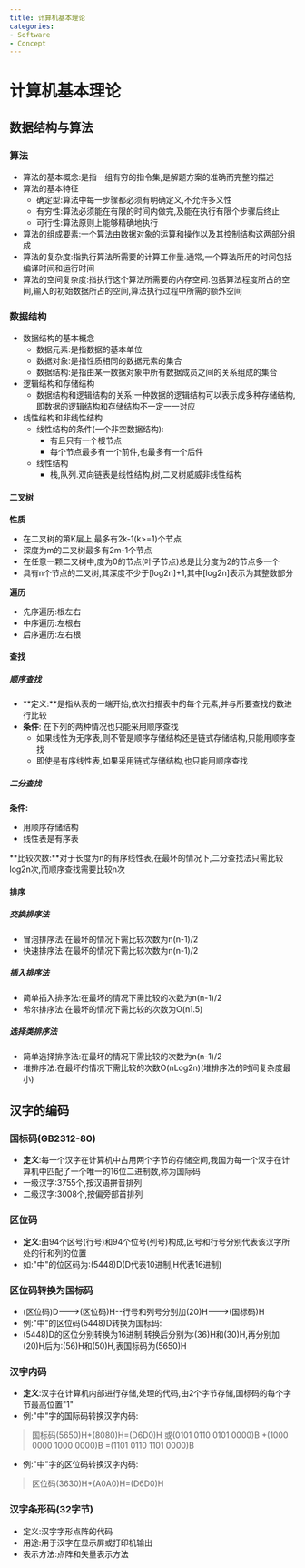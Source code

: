 ```yaml
---
title: 计算机基本理论
categories:
- Software
- Concept
---
```

# 计算机基本理论

## 数据结构与算法

### 算法

- 算法的基本概念:是指一组有穷的指令集,是解题方案的准确而完整的描述
- 算法的基本特征
    - 确定型:算法中每一步骤都必须有明确定义,不允许多义性
    - 有穷性:算法必须能在有限的时间内做完,及能在执行有限个步骤后终止
    - 可行性:算法原则上能够精确地执行
- 算法的组成要素:一个算法由数据对象的运算和操作以及其控制结构这两部分组成
- 算法的复杂度:指执行算法所需要的计算工作量.通常,一个算法所用的时间包括编译时间和运行时间
- 算法的空间复杂度:指执行这个算法所需要的内存空间.包括算法程度所占的空间,输入的初始数据所占的空间,算法执行过程中所需的额外空间

### 数据结构

- 数据结构的基本概念
    - 数据元素:是指数据的基本单位
    - 数据对象:是指性质相同的数据元素的集合
    - 数据结构:是指由某一数据对象中所有数据成员之间的关系组成的集合
- 逻辑结构和存储结构
    - 数据结构和逻辑结构的关系:一种数据的逻辑结构可以表示成多种存储结构,即数据的逻辑结构和存储结构不一定一一对应
- 线性结构和非线性结构
    - 线性结构的条件(一个非空数据结构):
        - 有且只有一个根节点
        - 每个节点最多有一个前件,也最多有一个后件
    - 线性结构
        - 栈,队列.双向链表是线性结构,树,二叉树威威非线性结构

#### 二叉树

**性质**

- 在二叉树的第K层上,最多有2k-1(k>=1)个节点
- 深度为m的二叉树最多有2m-1个节点
- 在任意一颗二叉树中,度为0的节点(叶子节点)总是比分度为2的节点多一个
- 具有n个节点的二叉树,其深度不少于[log2n]+1,其中[log2n]表示为其整数部分

**遍历**

- 先序遍历:根左右
- 中序遍历:左根右
- 后序遍历:左右根

#### 查找

##### 顺序查找

- **定义:**是指从表的一端开始,依次扫描表中的每个元素,并与所要查找的数进行比较
- **条件**: 在下列的两种情况也只能采用顺序查找
    - 如果线性为无序表,则不管是顺序存储结构还是链式存储结构,只能用顺序查找
    - 即使是有序线性表,如果采用链式存储结构,也只能用顺序查找

##### 二分查找

**条件:**

- 用顺序存储结构
- 线性表是有序表

**比较次数:**对于长度为n的有序线性表,在最坏的情况下,二分查找法只需比较log2n次,而顺序查找需要比较n次

#### 排序

##### 交换排序法

- 冒泡排序法:在最坏的情况下需比较次数为n(n-1)/2
- 快速排序法:在最坏的情况下需比较次数为n(n-1)/2
##### 插入排序法

- 简单插入排序法:在最坏的情况下需比较的次数为n(n-1)/2
- 希尔排序法:在最坏的情况下需比较的次数为O(n1.5)
##### 选择类排序法

- 简单选择排序法:在最坏的情况下需比较的次数为n(n-1)/2
- 堆排序法:在最坏的情况下需比较的次数O(nLog2n)(堆排序法的时间复杂度最小)

## 汉字的编码

### 国标码(GB2312-80)

- **定义**:每一个汉字在计算机中占用两个字节的存储空间,我国为每一个汉字在计算机中匹配了一个唯一的16位二进制数,称为国际码
-  一级汉字:3755个,按汉语拼音排列
-  二级汉字:3008个,按偏旁部首排列

### 区位码

- **定义**:由94个区号(行号)和94个位号(列号)构成,区号和行号分别代表该汉字所处的行和列的位置
- 如:"中"的位区码为:(5448)D(D代表10进制,H代表16进制)

### 区位码转换为国标码

- (区位码)D--->(区位码)H--行号和列号分别加(20)H--->(国标码)H
- 例:"中"的区位码(5448)D转换为国标码:
- (5448)D的区位分别转换为16进制,转换后分别为:(36)H和(30)H,再分别加(20)H后为:(56)H和(50)H,表国标码为(5650)H

### 汉字内码

- **定义**:汉字在计算机内部进行存储,处理的代码,由2个字节存储,国标码的每个字节最高位置"1"
- 例:"中"字的国际码转换汉字内码:

> 国标码(5650)H+(8080)H=(D6D0)H
> 或(0101 0110 0101 0000)B
> +(1000 0000 1000 0000)B
> =(1101 0110 1101 0000)B

- 例:"中"字的区位码转换汉字内码:

> 区位码(3630)H+(A0A0)H=(D6D0)H

### 汉字条形码(32字节)

- 定义:汉字字形点阵的代码
- 用途:用于汉字在显示屏或打印机输出
- 表示方法:点阵和矢量表示方法